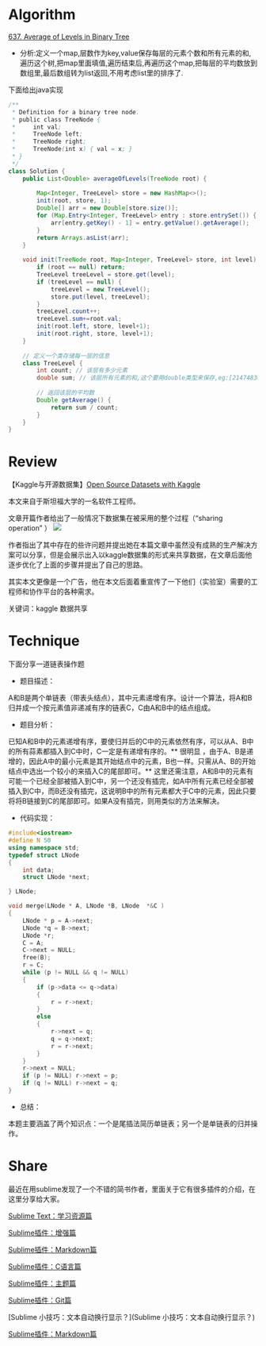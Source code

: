 
# Algorithm

[637. Average of Levels in Binary Tree](https://leetcode.com/problems/average-of-levels-in-binary-tree/description/)

- 分析:定义一个map,层数作为key,value保存每层的元素个数和所有元素的和,遍历这个树,把map里面填值,遍历结束后,再遍历这个map,把每层的平均数放到数组里,最后数组转为list返回,不用考虑list里的排序了.

下面给出java实现

```java
/**
 * Definition for a binary tree node.
 * public class TreeNode {
 *     int val;
 *     TreeNode left;
 *     TreeNode right;
 *     TreeNode(int x) { val = x; }
 * }
 */
class Solution {
    public List<Double> averageOfLevels(TreeNode root) {
        
        Map<Integer, TreeLevel> store = new HashMap<>();
        init(root, store, 1);
        Double[] arr = new Double[store.size()];
        for (Map.Entry<Integer, TreeLevel> entry : store.entrySet()) {
            arr[entry.getKey() - 1] = entry.getValue().getAverage();
        }
        return Arrays.asList(arr);
    }
    
    void init(TreeNode root, Map<Integer, TreeLevel> store, int level) {
        if (root == null) return;
        TreeLevel treeLevel = store.get(level);
        if (treeLevel == null) {
            treeLevel = new TreeLevel();
            store.put(level, treeLevel);
        }
        treeLevel.count++;
        treeLevel.sum+=root.val;
        init(root.left, store, level+1);
        init(root.right, store, level+1);
    }
    
    // 定义一个类存储每一层的信息
    class TreeLevel {
        int count; // 该层有多少元素
        double sum; // 该层所有元素的和,这个要用double类型来保存,eg:[2147483647,2147483647,2147483647]
        
        // 返回该层的平均数
        Double getAverage() {
            return sum / count;
        }
    }
}

```





# Review
【Kaggle与开源数据集】[Open Source Datasets with Kaggle
](http://blog.kaggle.com/2018/06/21/open-source-datasets-with-kaggle/)

本文来自于斯坦福大学的一名软件工程师。


文章开篇作者给出了一般情况下数据集在被采用的整个过程（“sharing operation” ）
![](http://s5047.pcdn.co/wp-content/uploads/2018/06/IMAGE-A-1184x126.png)

作者指出了其中存在的些许问题并提出她在本篇文章中虽然没有成熟的生产解决方案可以分享，但是会展示出入以kaggle数据集的形式来共享数据，在文章后面他逐步优化了上面的步骤并提出了自己的思路。

其实本文更像是一个广告，他在本文后面着重宣传了一下他们（实验室）需要的工程师和协作平台的各种需求。


关键词：kaggle  数据共享


# Technique

下面分享一道链表操作题

- 题目描述：

A和B是两个单链表（带表头结点），其中元素递增有序。设计一个算法，将A和B归并成一个按元素值非递减有序的链表C，C由A和B中的结点组成。

- 题目分析：

已知A和B中的元素递增有序，要使归并后的C中的元素依然有序，可以从A、B中的所有蒜素都插入到C中时，C一定是有递增有序的。** 很明显 ，由于A、B是递增的，因此A中的最小元素是其开始结点中的元素，B也一样。只需从A、B的开始结点中选出一个较小的来插入C的尾部即可。** 这里还需注意，A和B中的元素有可能一个已经全部被插入到C中，另一个还没有插完，如A中所有元素已经全部被插入到C中，而B还没有插完，这说明B中的所有元素都大于C中的元素，因此只要将将B链接到C的尾部即可。如果A没有插完，则用类似的方法来解决。

- 代码实现：


```c++
#include<iostream>
#define N 50
using namespace std;
typedef struct LNode
{
    int data;
    struct LNode *next;

} LNode;

void merge(LNode * A, LNode *B, LNode  *&C )
{
    LNode * p = A->next;
    LNode *q = B->next;
    LNode *r;
    C = A;
    C->next = NULL;
    free(B);
    r = C;
    while (p != NULL && q != NULL)
    {
        if (p->data <= q->data)
        {
            r = r->next;
        }
        else
        {
            r->next = q;
            q = q->next;
            r = r->next;
        }
    }
    r->next = NULL;
    if (p != NULL) r->next = p;
    if (q != NULL) r->next = q;
}
``` 


- 总结：

本题主要涵盖了两个知识点：一个是尾插法简历单链表；另一个是单链表的归并操作。



# Share

最近在用sublime发现了一个不错的简书作者，里面关于它有很多插件的介绍，在这里分享给大家。

[Sublime Text：学习资源篇](https://www.jianshu.com/p/d1b9a64e2e37)

[Sublime插件：增强篇](https://www.jianshu.com/p/5905f927d01b)

[Sublime插件：Markdown篇](https://www.jianshu.com/p/aa30cc25c91b)

[Sublime插件：C语言篇](https://www.jianshu.com/p/595975a2a5f3)

[Sublime插件：主题篇](https://www.jianshu.com/p/13fedee165f1)

[Sublime插件：Git篇](https://www.jianshu.com/p/3a8555c273d8)

[Sublime 小技巧：文本自动换行显示？](Sublime 小技巧：文本自动换行显示？)

[Sublime插件：Markdown篇](https://www.jianshu.com/p/aa30cc25c91b)
